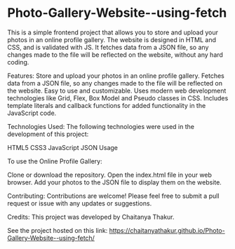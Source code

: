 # Photo-Gallery-Website--using-fetch


This is a simple frontend project that allows you to store and upload your photos in an online profile gallery. The website is designed in HTML and CSS, and is validated with JS. It fetches data from a JSON file, so any changes made to the file will be reflected on the website, without any hard coding.

Features:
Store and upload your photos in an online profile gallery.
Fetches data from a JSON file, so any changes made to the file will be reflected on the website.
Easy to use and customizable.
Uses modern web development technologies like Grid, Flex, Box Model and Pseudo classes in CSS.
Includes template literals and callback functions for added functionality in the JavaScript code.

Technologies Used:
The following technologies were used in the development of this project:

HTML5
CSS3
JavaScript
JSON
Usage

To use the Online Profile Gallery:

Clone or download the repository.
Open the index.html file in your web browser.
Add your photos to the JSON file to display them on the website.

Contributing:
Contributions are welcome! Please feel free to submit a pull request or issue with any updates or suggestions.

Credits:
This project was developed by Chaitanya Thakur.

See the project hosted on this link:
https://chaitanyathakur.github.io/Photo-Gallery-Website--using-fetch/
